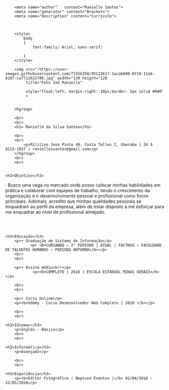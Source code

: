 <!DOCTYPE HTML>
<html lang="pt-BR">
    <head>
    <title>Meu currículo</title>
        <meta charset="utf-8">
        
        <meta name="author"   content="Ranielle Santos">
        <meta name="generator" content="Brackets">
        <meta name="description" content="Currículo">
        
        
        
        <style>
            body 
            {
                font-family: Arial, sans-serif;
                
            }
        </style>
        

</head>
    <body>
        
        <img src="!https://user-images.githubusercontent.com/72326350/95113617-1acab080-0719-11eb-8187-ca771362270b.jpg" width="120 heigth="120
             title="Foto 3x4 Ranielle"
             
             style="float:left; margin-right: 10px;border: 2px solid #000"
             >
        
        
        <hgroup>
        
        <br>
        <br>
        <h1> Ranielle da Silva Santos</h1>
        
        <br>
        <br>
            <p>Militino José Pinto 49, Costa Telles I, Uberaba | 34 9 9113-1937 | raniellessantos@gmail.com</p>
        </hgroup>
        <br>
        <br>
        
        
    <h3>Objetivo</h3>
<p>
    · Busco uma vaga no mercado onde posso colocar minhas habilidades em prática e colaborar com
equipes de trabalho, tendo o crescimento da organização e o desenvolvimento pessoal e profissional
como focos principais. Ademais, acredito que minhas qualidades pessoais se enquadram ao perfil da
empresa, além de estar disposto a me esforçar para me enquadrar ao nível de profissional almejado. 
        </p>
        <br>
        <br>
        
    <h3>Educação</h3>
        <p>• Graduação em Sistema de Informação</p>
               <p> <b>CURSANDO – 2° PERÍODO | ATUAL | FACTHUS – FACULDADE DE TALENTOS HUMANOS – PERÍODO NOTURNO</b></p>
        <br>
        <br>
        
        <p>• Ensino médio<br></p>
                <p><b>COMPLETO | 2016 | ESCOLA ESTADUAL MINAS GERAIS</b></p>
        
        <br>
        <br>
        
        <p>• Curso Online</p>
        <p><b>Udemy - Curso Desenvolvedor Web Completo | 2020 </b></p>
        
        <br>
        <br>
        
    <h3>Idiomas</h3>
        <p>Inglês - Básico</p>
        <br>
        <br>
        
    <h3>Informática</h3>
        <p>Avançado</p>
        
        <br>
        <br>
        
    <h3>Experiência</h3>
        <p><b>Editor Fotográfico | Neptuno Eventos |</b> 02/04/2018 – 22/05/2020</p>
            
        
 
        
        
</body>
    
</html>
